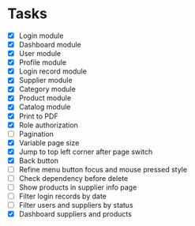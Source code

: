 # Tasks

- [x] Login module
- [x] Dashboard module
- [x] User module
- [x] Profile module
- [x] Login record module
- [x] Supplier module
- [x] Category module
- [x] Product module
- [x] Catalog module
- [x] Print to PDF
- [x] Role authorization
- [ ] Pagination
- [x] Variable page size
- [x] Jump to top left corner after page switch
- [x] Back button
- [ ] Refine menu button focus and mouse pressed style
- [ ] Check dependency before delete
- [ ] Show products in supplier info page
- [ ] Filter login records by date
- [ ] Filter users and suppliers by status
- [x] Dashboard suppliers and products
